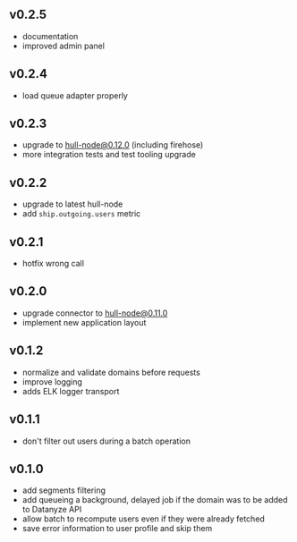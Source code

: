 ## v0.2.5
- documentation
- improved admin panel

## v0.2.4
- load queue adapter properly

## v0.2.3
- upgrade to hull-node@0.12.0 (including firehose)
- more integration tests and test tooling upgrade

## v0.2.2
- upgrade to latest hull-node
- add `ship.outgoing.users` metric

## v0.2.1
- hotfix wrong call

## v0.2.0
- upgrade connector to hull-node@0.11.0
- implement new application layout

## v0.1.2
- normalize and validate domains before requests
- improve logging
- adds ELK logger transport

## v0.1.1
- don't filter out users during a batch operation

## v0.1.0
- add segments filtering
- add queueing a background, delayed job if the domain was to be added to Datanyze API
- allow batch to recompute users even if they were already fetched
- save error information to user profile and skip them

